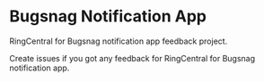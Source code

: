 # Bugsnag Notification App

RingCentral for Bugsnag notification app feedback project.

Create issues if you got any feedback for RingCentral for Bugsnag notification app.
